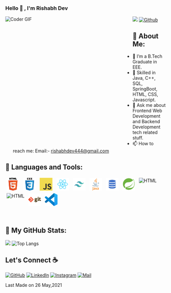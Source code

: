 <link href="https://fonts.googleapis.com/css2?family=Material+Icons" rel="stylesheet">

### Hello 👋 , I'm Rishabh Dev 
  
![](https://visitor-badge.laobi.icu/badge?page_id=rishabhdev444.rishabhdev444)       [![Github](https://img.shields.io/github/followers/rishabhdev444?label=Follow&style=social)](https://github.com/rishabhdev444)
<img  src="https://github.com/rishabhdev444/rishabhdev444/blob/main/giphy.gif" alt="Coder GIF"  width="400" height="400" style="float:left" align="right">

## 🙍 About Me:

- 🔭 I’m a B.Tech Graduate in EEE.
- 🌱 Skilled in Java, C++, SQL, SpringBoot, HTML, CSS, Javascript.
- 💬 Ask me about Frontend Web Development and Backend Development tech related stuff.
- 📫 How to reach me: Email:- rishabhdev444@gmail.com


## 🧰 Languages and Tools:
<p align="left">
<img src="https://raw.githubusercontent.com/github/explore/80688e429a7d4ef2fca1e82350fe8e3517d3494d/topics/html/html.png" alt="HTML" height="40" style="vertical-align:top; margin:4px">
  <img src="https://raw.githubusercontent.com/github/explore/80688e429a7d4ef2fca1e82350fe8e3517d3494d/topics/css/css.png" alt="CSS" height="40" style="vertical-align:top; margin:4px">
	<img src="https://raw.githubusercontent.com/github/explore/80688e429a7d4ef2fca1e82350fe8e3517d3494d/topics/javascript/javascript.png" alt="Javascript" height="40" style="vertical-align:top; margin:4px">
	  <img src="https://raw.githubusercontent.com/github/explore/80688e429a7d4ef2fca1e82350fe8e3517d3494d/topics/react/react.png" alt="react" height="40" style="vertical-align:top; margin:4px">
  <img src="https://raw.githubusercontent.com/github/explore/80688e429a7d4ef2fca1e82350fe8e3517d3494d/topics/tailwind/tailwind.png" alt="tailwind" height="40" style="vertical-align:top; margin:4px">
  <img src="https://raw.githubusercontent.com/github/explore/80688e429a7d4ef2fca1e82350fe8e3517d3494d/topics/java/java.png" alt="JAVA" height="40" style="vertical-align:top; margin:4px">
  <img src="https://raw.githubusercontent.com/github/explore/80688e429a7d4ef2fca1e82350fe8e3517d3494d/topics/sql/sql.png" alt="SQL" height="40" style="vertical-align:top; margin:4px">
  <img src="https://raw.githubusercontent.com/github/explore/80688e429a7d4ef2fca1e82350fe8e3517d3494d/topics/spring-boot/spring-boot.png" alt="HTML" height="40" style="vertical-align:top; margin:4px">


  <img src="https://i.imgur.com/Ao2P8iG.png)](https://isocpp.org/" alt="HTML" height="40" style="vertical-align:top; margin:4px">
   <img src="https://i.imgur.com/J6LeoUb.png" alt="HTML" height="40" style="vertical-align:top; margin:4px">
  <img src="https://raw.githubusercontent.com/github/explore/80688e429a7d4ef2fca1e82350fe8e3517d3494d/topics/git/git.png" alt="Git" height="40" style="vertical-align:top; margin:4px">
<img src="https://raw.githubusercontent.com/github/explore/80688e429a7d4ef2fca1e82350fe8e3517d3494d/topics/visual-studio-code/visual-studio-code.png" alt="VS Code" height="40" style="vertical-align:top; margin:4px">
</p>
</br>

## 🧰 My GitHub Stats:
<img src="https://github-readme-stats.vercel.app/api?username=rishabhdev444&&show_icons=true&title_color=3A1C71&icon_color=bb2acf&text_color=3A1C71&bg_color=F4E2D8">       ![Top Langs](https://github-readme-stats.vercel.app/api/top-langs/?username=rishabhdev444&theme=tokyonight)    
                             
## Let's Connect :coffee:
<p align="left">
	<a href="https://github.com/rishabhdev444"><img src="https://img.icons8.com/bubbles/50/000000/github.png" alt="GitHub"/></a>
	<a href="https://www.linkedin.com/in/rishabhdev444/"><img src="https://img.icons8.com/bubbles/50/000000/linkedin.png" alt="LinkedIn"/></a>
	<a href="https://www.instagram.com/mr_rdrana/"><img src="https://img.icons8.com/bubbles/50/000000/instagram.png" alt="Instagram"/></a>
	<a href="rishabhdev444@gmail.com"><img src="https://img.icons8.com/bubbles/50/000000/gmail.png" alt="Mail"/></a>
</p>


Last Made on 26 May,2021
 

